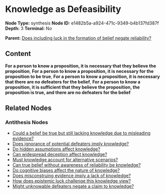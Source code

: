 # Knowledge as Defeasibility

**Node Type:** synthesis
**Node ID:** e1482b5a-a924-471c-9349-b4b137fd387f
**Depth:** 3
**Terminal:** No

**Parent:** [Does including luck in the formation of belief negate reliability?](does-including-luck-in-the-formation-of-belief-negate-reliability-antithesis-a6c50748-6ad5-4889-89e2-2a2ce62c1c06.md)

## Content

**For a person to know a proposition, it is necessary that they believe the proposition**, **For a person to know a proposition, it is necessary for the proposition to be true**, **For a person to know a proposition, it is necessary that there are no defeaters for the belief**, **For a person to know a proposition, it is sufficient that they believe the proposition, the proposition is true, and there are no defeaters for the belief**

## Related Nodes

### Antithesis Nodes

- [Could a belief be true but still lacking knowledge due to misleading evidence?](could-a-belief-be-true-but-still-lacking-knowledge-due-to-misleading-evidence-antithesis-b8aa93d5-417e-4457-8941-6217b1e1843e.md)
- [Does ignorance of potential defeaters imply knowledge?](does-ignorance-of-potential-defeaters-imply-knowledge-antithesis-a3c00434-0882-434b-832f-47c2c459bdc1.md)
- [Do hidden assumptions affect knowledge?](do-hidden-assumptions-affect-knowledge-antithesis-4da616ed-0fed-4ca1-a862-614fcfbed322.md)
- [Can widespread deception affect knowledge?](can-widespread-deception-affect-knowledge-antithesis-cc0a03b3-3708-4bcc-95e1-5ee9ffd38260.md)
- [Must knowledge account for alternative scenarios?](must-knowledge-account-for-alternative-scenarios-antithesis-956e1f82-e533-4c6b-acee-6448d2b0e046.md)
- [Can true belief without awareness of reliability be knowledge?](can-true-belief-without-awareness-of-reliability-be-knowledge-antithesis-da0ad5c7-ac5b-47a8-8ccc-28174cc5326a.md)
- [Do cognitive biases affect the nature of knowledge?](do-cognitive-biases-affect-the-nature-of-knowledge-antithesis-8c2bf54f-d364-499c-a2ad-51bc188e4a1d.md)
- [Does misconstruing evidence imply a lack of knowledge?](does-misconstruing-evidence-imply-a-lack-of-knowledge-antithesis-c85e1b72-9dd3-4f17-bd5e-a19f7ed21146.md)
- [How does epistemic luck challenge this knowledge view?](how-does-epistemic-luck-challenge-this-knowledge-view-antithesis-c23c9949-a370-449f-9ef2-2fe837c7fffa.md)
- [Might unknowable defeaters negate a claim to knowledge?](might-unknowable-defeaters-negate-a-claim-to-knowledge-antithesis-dbe1b218-1bd7-4c32-939e-5d9b34ac1b8e.md)
